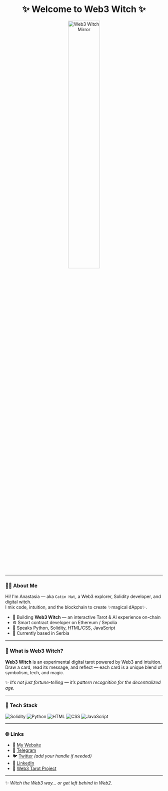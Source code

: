 <h1 align="center">✨ Welcome to Web3 Witch ✨</h1>

<p align="center">
  <img src="banner.jpg" alt="Web3 Witch Mirror" width="45%">
</p>

---

### 🧙‍♀️ About Me

Hi! I'm Anastasia — aka `Catin Hat`, a Web3 explorer, Solidity developer, and digital witch.  
I mix code, intuition, and the blockchain to create ✨magical dApps✨.

- 🔮 Building **Web3 Witch** — an interactive Tarot & AI experience on-chain  
- ⚙️ Smart contract developer on Ethereum / Sepolia  
- 💬 Speaks Python, Solidity, HTML/CSS, JavaScript  
- 📍 Currently based in Serbia  

---

### 🔮 What is Web3 Witch?

**Web3 Witch** is an experimental digital tarot powered by Web3 and intuition.  
Draw a card, read its message, and reflect — each card is a unique blend of symbolism, tech, and magic.

✨ _It’s not just fortune-telling — it’s pattern recognition for the decentralized age._

---

### 🧰 Tech Stack

![Solidity](https://img.shields.io/badge/-Solidity-363636?style=flat&logo=solidity)
![Python](https://img.shields.io/badge/-Python-3776AB?style=flat&logo=python&logoColor=white)
![HTML](https://img.shields.io/badge/-HTML5-E34F26?style=flat&logo=html5&logoColor=white)
![CSS](https://img.shields.io/badge/-CSS3-1572B6?style=flat&logo=css3)
![JavaScript](https://img.shields.io/badge/-JavaScript-F7DF1E?style=flat&logo=javascript&logoColor=black)

---

### 🌐 Links

- 🔗 [My Website](https://witchweb3.com)  
- 💬 [Telegram](https://t.me/NastaKasi)  
- 🐦 [Twitter](https://twitter.com/) *(add your handle if needed)*  
- 💼 [LinkedIn](https://www.linkedin.com/feed/)  
- 🎴 [Web3 Tarot Project](https://github.com/nasta11/web3-witch)

---

✨ *Witch the Web3 way... or get left behind in Web2.*
 
